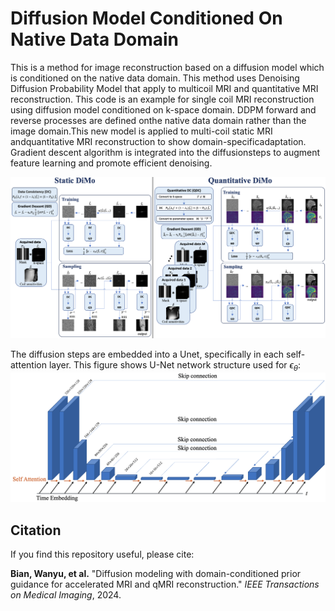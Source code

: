# Diffusion Model Conditioned On Native Data Domain
This is a method for image reconstruction based on a diffusion model which is conditioned on the native data domain. This method uses Denoising Diffusion Probability Model that apply to multicoil MRI and quantitative MRI reconstruction. This code is an example for single coil MRI reconstruction using diffusion model conditioned on k-space domain. 
DDPM forward and reverse processes are defined onthe native data domain rather than the image domain.This new model is applied to multi-coil static MRI andquantitative MRI reconstruction to show domain-specificadaptation.  
Gradient descent algorithm is integrated into the diffusionsteps to augment feature learning and promote efficient denoising.


![Project Screenshot](./framework.png)

The diffusion steps are embedded into a Unet, specifically in each self-attention layer. This figure shows U-Net network structure used for $\epsilon_{\theta}$:
![Project Screenshot](./Unet.png)
## Citation

If you find this repository useful, please cite:

**Bian, Wanyu, et al.** "Diffusion modeling with domain-conditioned prior guidance for accelerated MRI and qMRI reconstruction." *IEEE Transactions on Medical Imaging*, 2024.

